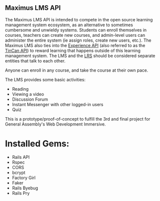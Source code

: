 ## Maximus LMS API

The Maximus LMS API is intended to compete in the open source learning management system ecosystem, as an alternative to sometimes cumbersome and unwieldy systems. Students can enroll themselves in courses, teachers can create new courses, and admin-level users can administer the entire system (ie assign roles, create new users, etc.). The Maximus LMS also ties into the [Experience API](https://github.com/adlnet/xAPI-Spec/blob/master/xAPI.md) (also referred to as the [TinCan API](http://tincanapi.com/overview/)) to reward learning that happens outside of this learning management system. The LMS and the [LRS](http://tincanapi.com/learning-record-store/) should be considered separate entities that talk to each other.

Anyone can enroll in any course, and take the course at their own pace.

The LMS provides some basic activities: 

* Reading
* Viewing a video
* Discussion Forum
* Instant Messenger with other logged-in users
* Quiz

This is a prototype/proof-of-concept to fulfill the 3rd and final project for General Assembly's Web Development Immersive.

# Installed Gems:
* Rails API
* Rspec
* CORS
* bcrypt
* Factory Girl
* Faker
* Rails Byebug
* Rails Pry
